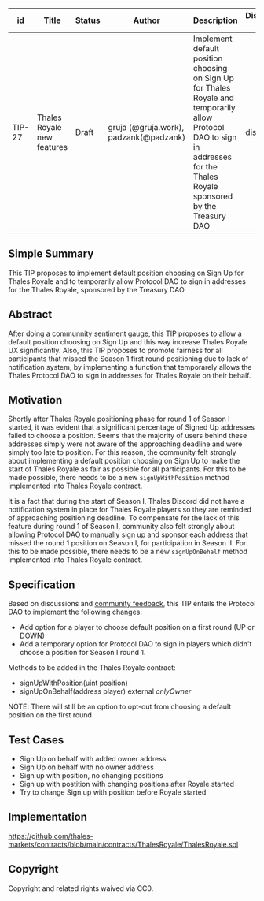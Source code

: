 | id | Title | Status | Author | Description | Discussions to | Created |
| ----------- | ----------- | ----------- | ----------- | ----------- | ----------- | ----------- |
| TIP-27 | Thales Royale new features| Draft | gruja (@gruja.work), padzank(@padzank) | Implement default position choosing on Sign Up for Thales Royale and temporarily allow Protocol DAO to sign in addresses for the Thales Royale sponsored by the Treasury DAO | [discord url](https://discord.com/channels/906484044915687464/939095931490549800) | 2022-02-09

## Simple Summary
 
This TIP proposes to implement default position choosing on Sign Up for Thales Royale and to temporarily allow Protocol DAO to sign in addresses for the Thales Royale, sponsored by the Treasury DAO
 
## Abstract
 
After doing a communnity sentiment gauge, this TIP proposes to allow a default position choosing on Sign Up and this way increase Thales Royale UX significantly. Also, this TIP proposes to promote fairness for all participants that missed the Season 1 first round positioning due to lack of notification system, by implementing a function that temporarely allows the Thales Protocol DAO to sign in addresses for Thales Royale on their behalf.
 
## Motivation
 
Shortly after Thales Royale positioning phase for round 1 of Season I started, it was evident that a significant percentage of Signed Up addresses failed to choose a position. Seems that the majority of users behind these addresses simply were not aware of the approaching deadline and were simply too late to position. For this reason, the community felt strongly about implementing a default position choosing on Sign Up to make the start of Thales Royale as fair as possible for all participants. For this to be made possible, there needs to be a new `signUpWithPosition` method implemented into Thales Royale contract.

It is a fact that during the start of Season I, Thales Discord did not have a notification system in place for Thales Royale players so they are reminded of approaching positioning deadline. To compensate for the lack of this feature during round 1 of Season I, community also felt strongly about allowing Protocol DAO to manually sign up and sponsor each address that missed the round 1 position on Season I, for participation in Season II. For this to be made possible, there needs to be a new `signUpOnBehalf` method implemented into Thales Royale contract.
 
## Specification

Based on discussions and [community feedback](https://discord.com/channels/906484044915687464/939095931490549800), this TIP entails the Protocol DAO to implement the following changes:

* Add option for a player to choose default position on a first round (UP or DOWN)
* Add a temporary option for Protocol DAO to sign in players which didn't choose a position for Season I round 1.

 Methods to be added in the Thales Royale contract:

 - signUpWithPosition(uint position)
 - signUpOnBehalf(address player) external *onlyOwner*

NOTE: There will still be an option to opt-out from choosing a default position on the first round.

## Test Cases

- Sign Up on behalf with added owner address
- Sign Up on behalf with no owner address
- Sign up with position, no changing positions
- Sign up with postition with changing positions after Royale started
- Try to change Sign up with position before Royale started

## Implementation
 
https://github.com/thales-markets/contracts/blob/main/contracts/ThalesRoyale/ThalesRoyale.sol
 
## Copyright
 
Copyright and related rights waived via CC0.
